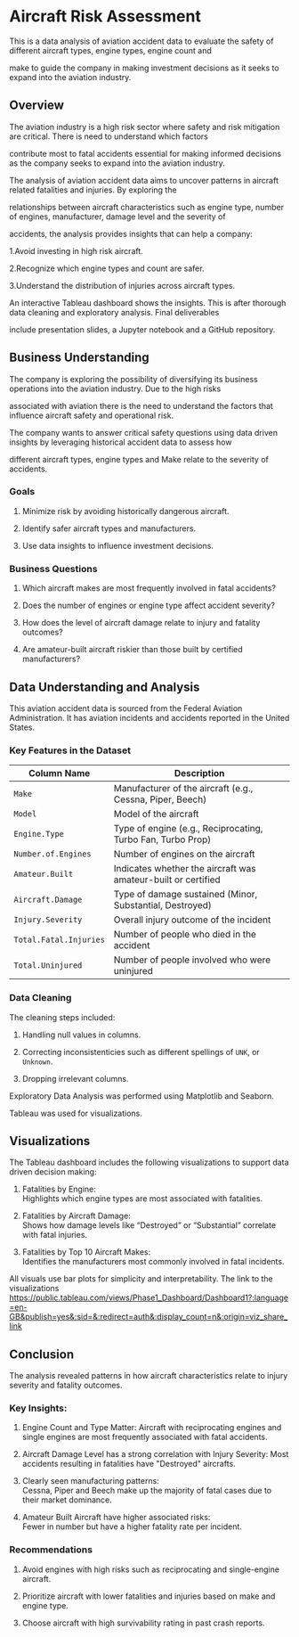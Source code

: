 # Aircraft Risk Assessment

This is a data analysis of aviation accident data to evaluate the safety of different aircraft types, engine types, engine count and

make to guide the company in making investment decisions as it seeks to expand into the aviation industry.


## Overview

The aviation industry is a high risk sector where safety and risk mitigation are critical. There is need to understand which factors

contribute most to fatal accidents essential for making informed decisions as the company seeks to expand into the aviation industry.

The analysis of aviation accident data aims to uncover patterns in aircraft related fatalities and injuries. By exploring the

relationships between aircraft characteristics such as engine type, number of engines, manufacturer, damage level and the severity of

accidents, the analysis provides insights that can help a company:

1.Avoid investing in high risk aircraft.

2.Recognize which engine types and count are safer.

3.Understand the distribution of injuries across aircraft types.

An interactive Tableau dashboard shows the insights. This is after thorough  data cleaning and exploratory analysis. Final deliverables

include presentation slides, a Jupyter notebook and a GitHub repository.



## Business Understanding

The company is exploring the possibility of diversifying its business operations into the aviation industry. Due to the high risks

associated with aviation there is the need  to understand the factors that influence aircraft safety and operational risk.

The company wants to answer critical safety questions using data driven insights by leveraging historical accident data to assess how

different aircraft types, engine types and Make relate to the severity of accidents.

###  Goals

1. Minimize risk by avoiding historically dangerous aircraft.

2. Identify safer aircraft types and manufacturers.

3. Use data insights to influence investment decisions.

###  Business Questions

1. Which aircraft makes  are most frequently involved in fatal accidents?

2. Does the number of engines or engine type affect accident severity?

3. How does the level of aircraft damage relate to injury and fatality outcomes?

4. Are amateur-built aircraft riskier than those built by certified manufacturers?



## Data Understanding and Analysis

This aviation accident data is sourced from the Federal Aviation Administration. It has aviation incidents and accidents reported in the United States. 

### Key Features in the Dataset

| Column Name            | Description                                                                 |
|------------------------|-----------------------------------------------------------------------------|
| `Make`                 | Manufacturer of the aircraft (e.g., Cessna, Piper, Beech)                   |
| `Model`                | Model of the aircraft                                                       |
| `Engine.Type`          | Type of engine (e.g., Reciprocating, Turbo Fan, Turbo Prop)                |
| `Number.of.Engines`    | Number of engines on the aircraft                                           |
| `Amateur.Built`        | Indicates whether the aircraft was amateur-built or certified               |
| `Aircraft.Damage`      | Type of damage sustained (Minor, Substantial, Destroyed)                    |
| `Injury.Severity`      | Overall injury outcome of the incident                                      |
| `Total.Fatal.Injuries` | Number of people who died in the accident                                   |
| `Total.Uninjured`      | Number of people involved who were uninjured                                |

###  Data Cleaning

The cleaning steps included:

1. Handling null  values in columns.

2. Correcting inconsistenticies such as different spellings of `UNK`, or `Unknown`.

3. Dropping irrelevant columns.


Exploratory Data Analysis was performed using Matplotlib and Seaborn.

Tableau was used for visualizations.

## Visualizations

The Tableau dashboard includes the following visualizations to support data driven decision making:

1. Fatalities by Engine:  
   Highlights which engine types are most associated with fatalities.

2. Fatalities by Aircraft Damage:  
   Shows how damage levels like “Destroyed” or “Substantial” correlate with fatal injuries.

3. Fatalities by Top 10 Aircraft Makes:  
   Identifies the manufacturers most commonly involved in fatal incidents.

 All visuals use bar plots for simplicity and interpretability. The link to the visualizations https://public.tableau.com/views/Phase1_Dashboard/Dashboard1?:language=en-GB&publish=yes&:sid=&:redirect=auth&:display_count=n&:origin=viz_share_link



##  Conclusion

The analysis revealed patterns in how aircraft characteristics relate to injury severity and fatality outcomes. 

### Key Insights:

1. Engine Count and Type Matter: 
   Aircraft with reciprocating engines and single engines are most frequently associated with fatal accidents.

2. Aircraft Damage Level has a strong correlation with Injury Severity: 
   Most accidents resulting in fatalities have "Destroyed" aircrafts.

3. Clearly seen manufacturing patterns:  
   Cessna, Piper and Beech make up the majority of fatal cases due to their market dominance.

4. Amateur Built Aircraft have higher associated risks:  
   Fewer in number but have a higher fatality rate per incident.

### Recommendations

1. Avoid engines with high risks such as reciprocating and single-engine aircraft.

2. Prioritize aircraft with lower fatalities and injuries based on make and engine type. 

3. Choose aircraft with high survivability rating in past crash reports.
